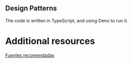 ## Design Patterns

The code is written in TypeScript, and using Deno to run it.


# Additional resources

[Fuentes recomendadas](https://gist.github.com/Klerith/f7f558766cb9ad8f36e471cceb5dd910)

